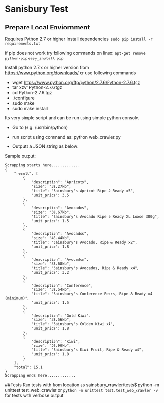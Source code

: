 Sanisbury Test
=====================


Prepare Local Enviornment
--------------------------

Requires Python 2.7 or higher
Install dependencies: `sudo pip install -r requirements.txt`

if pip does not work try following commands on linux:
`apt-get remove python-pip`
`easy_install pip`

Install python 2.7.x or higher version from https://www.python.org/downloads/
or use following commands
 - wget https://www.python.org/ftp/python/2.7.6/Python-2.7.6.tgz 
 - tar xzvf Python-2.7.6.tgz 
 - cd Python-2.7.6.tgz
 - ./configure
 - sudo make
 - sudo make install

Its very simple script and can be run using simple python console.
 - Go to <python location> (e.g. /usr/bin/python)
 -  run script using command as: 
	python web_crawler.py 

- Outputs a JSON string as below:

Sample output:
```
Scrapping starts here.............
{
    "result": [
        {
            "description": "Apricots", 
            "size": "38.27kb", 
            "title": "Sainsbury's Apricot Ripe & Ready x5", 
            "unit_price": 3.5
        }, 
        {
            "description": "Avocados", 
            "size": "38.67kb", 
            "title": "Sainsbury's Avocado Ripe & Ready XL Loose 300g", 
            "unit_price": 1.5
        }, 
        {
            "description": "Avocados", 
            "size": "43.44kb", 
            "title": "Sainsbury's Avocado, Ripe & Ready x2", 
            "unit_price": 1.8
        }, 
        {
            "description": "Avocados", 
            "size": "38.68kb", 
            "title": "Sainsbury's Avocados, Ripe & Ready x4", 
            "unit_price": 3.2
        }, 
        {
            "description": "Conference", 
            "size": "38.54kb", 
            "title": "Sainsbury's Conference Pears, Ripe & Ready x4 (minimum)", 
            "unit_price": 1.5
        }, 
        {
            "description": "Gold Kiwi", 
            "size": "38.56kb", 
            "title": "Sainsbury's Golden Kiwi x4", 
            "unit_price": 1.8
        }, 
        {
            "description": "Kiwi", 
            "size": "38.98kb", 
            "title": "Sainsbury's Kiwi Fruit, Ripe & Ready x4", 
            "unit_price": 1.8
        }
    ], 
    "total": 15.1
}
Scrapping ends here.............
```

##Tests
Run tests with
from location as sainsbury_crawler/tests$ python -m unittest test_web_crawler
or
`python -m unittest test.test_web_crawler -v`
for tests with verbose output

